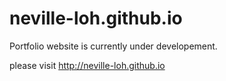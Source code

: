 # neville-loh.github.io

Portfolio website is currently under developement.


please visit http://neville-loh.github.io

